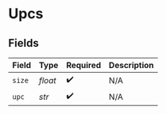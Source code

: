 # Upcs


## Fields

| Field              | Type               | Required           | Description        |
| ------------------ | ------------------ | ------------------ | ------------------ |
| `size`             | *float*            | :heavy_check_mark: | N/A                |
| `upc`              | *str*              | :heavy_check_mark: | N/A                |